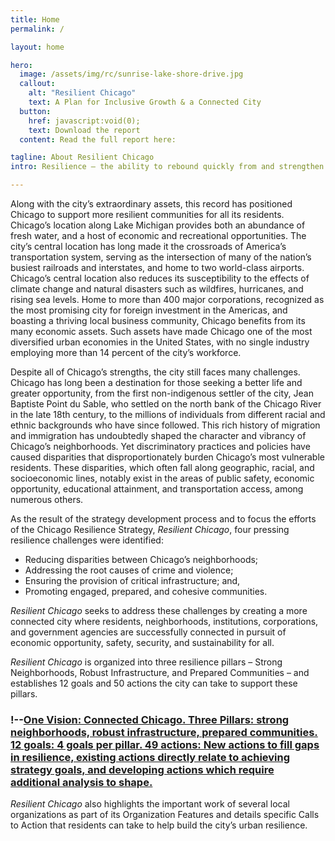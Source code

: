 ```yaml
---
title: Home
permalink: /

layout: home

hero:
  image: /assets/img/rc/sunrise-lake-shore-drive.jpg
  callout:
    alt: "Resilient Chicago"
    text: A Plan for Inclusive Growth & a Connected City
  button:
    href: javascript:void(0);
    text: Download the report
  content: Read the full report here: 

tagline: About Resilient Chicago
intro: Resilience – the ability to rebound quickly from and strengthen a city’s capacity to respond to shocks or stresses – is not a new concept for Chicagoans. Time and again, the city has proven its ability to take on challenges and achieve unprecedented accomplishments. After the Great Fire of 1871, Chicago residents helped the city rise from the ashes and rebuilt a stronger, smarter, and reimagined urban landscape with innovations such as the modern skyscraper. With the reversal of the Chicago River in 1900, Chicago took a critical step to protect the city’s supply of clean drinking water and Lake Michigan. Chicago has taken bold steps to ensure that the city is well positioned to respond to shocks – such as heat waves and blizzards – and stresses – such as crime, violence, and poverty. 

---
```


Along with the city’s extraordinary assets, this record has positioned Chicago to support more resilient communities for all its residents. Chicago’s location along Lake Michigan provides both an abundance of fresh water, and a host of economic and recreational opportunities. The city’s central location has long made it the crossroads of America’s transportation system, serving as the intersection of many of the nation’s busiest railroads and interstates, and home to two world-class airports. Chicago’s central location also reduces its susceptibility to the effects of climate change and natural disasters such as wildfires, hurricanes, and rising sea levels. Home to more than 400 major corporations, recognized as the most promising city for foreign investment in the Americas, and boasting a thriving local business community, Chicago benefits from its many economic assets. Such assets have made Chicago one of the most diversified urban economies in the United States, with no single industry employing more than 14 percent of the city’s workforce. 

Despite all of Chicago’s strengths, the city still faces many challenges. Chicago has long been a destination for those seeking a better life and greater opportunity, from the first non-indigenous settler of the city, Jean Baptiste Point du Sable, who settled on the north bank of the Chicago River in the late 18th century, to the millions of individuals from different racial and ethnic backgrounds who have since followed. This rich history of migration and immigration has undoubtedly shaped the character and vibrancy of Chicago’s neighborhoods. Yet discriminatory practices and policies have caused disparities that disproportionately burden Chicago’s most vulnerable residents. These disparities, which often fall along geographic, racial, and socioeconomic lines, notably exist in the areas of public safety, economic opportunity, educational attainment, and transportation access, among numerous others. 


As the result of the strategy development process and to focus the efforts of the Chicago Resilience Strategy, _Resilient Chicago_, four pressing resilience challenges were identified:

* Reducing disparities between Chicago’s neighborhoods;
* Addressing the root causes of crime and violence;
* Ensuring the provision of critical infrastructure; and,
* Promoting engaged, prepared, and cohesive communities.

_Resilient Chicago_ seeks to address these challenges by creating a more connected city where residents, neighborhoods, institutions, corporations, and government agencies are successfully connected in pursuit of economic opportunity, safety, security, and sustainability for all.

_Resilient Chicago_ is organized into three resilience pillars – Strong Neighborhoods, Robust Infrastructure, and Prepared Communities – and establishes 12 goals and 50 actions the city can take to support these pillars.

### !--[One Vision: Connected Chicago. Three Pillars: strong neighborhoods, robust infrastructure, prepared communities. 12 goals: 4 goals per pillar. 49 actions: New actions to fill gaps in resilience, existing actions directly relate to achieving strategy goals, and developing actions which require additional analysis to shape.](/assets/img/rc/triangle.png)

_Resilient Chicago_ also highlights the important work of several local organizations as part of its Organization Features and details specific Calls to Action that residents can take to help build the city’s urban resilience.
